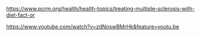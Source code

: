 


 https://www.pcrm.org/health/health-topics/treating-multiple-sclerosis-with-diet-fact-or
 
 https://www.youtube.com/watch?v=zdNoswBMrHk&feature=youtu.be

